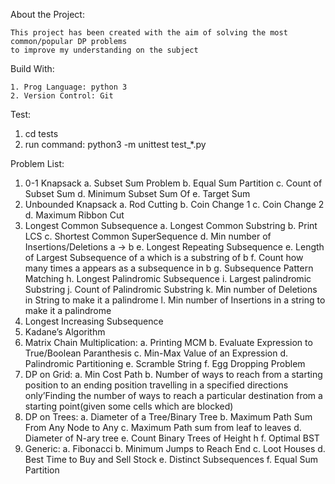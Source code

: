 About the Project:

    This project has been created with the aim of solving the most common/popular DP problems
    to improve my understanding on the subject


Build With: 

    1. Prog Language: python 3
    2. Version Control: Git

Test:
1. cd tests
2. run command: python3 -m unittest test_*.py

Problem List:
1. 0-1 Knapsack
    a. Subset Sum Problem
    b. Equal Sum Partition
    c. Count of Subset Sum
    d. Minimum Subset Sum Of
    e. Target Sum
2. Unbounded Knapsack
    a. Rod Cutting
    b. Coin Change 1
    c. Coin Change 2
    d. Maximum Ribbon Cut
3. Longest Common Subsequence
    a. Longest Common Substring
    b. Print LCS
    c. Shortest Common SuperSequence
    d. Min number of Insertions/Deletions a -> b
    e. Longest Repeating Subsequence
    e. Length of Largest Subsequence of a which is a substring of b
    f. Count how many times a appears as a subsequence in b
    g. Subsequence Pattern Matching
    h. Longest Palindromic Subsequence
    i. Largest palindromic Substring
    j. Count of Palindromic Substring
    k. Min number of Deletions in String to make it a palindrome
    l. Min number of Insertions in a string to make it a palindrome
4. Longest Increasing Subsequence
5. Kadane’s Algorithm
6. Matrix Chain Multiplication:
    a. Printing MCM
    b. Evaluate Expression to True/Boolean Paranthesis
    c. Min-Max Value of an Expression
    d. Palindromic Partitioning
    e. Scramble String
    f. Egg Dropping Problem
7. DP on Grid:
    a. Min Cost Path
    b. Number of ways to reach from a starting position to an ending position travelling in a specified directions only’Finding the number of ways to reach a particular destination from a starting point(given some cells which are blocked)
8. DP on Trees:
    a. Diameter of a Tree/Binary Tree
    b. Maximum Path Sum From Any Node to Any
    c. Maximum Path sum from leaf to leaves
    d. Diameter of N-ary tree
    e. Count Binary Trees of Height h
    f. Optimal BST
9. Generic:
    a. Fibonacci
    b. Minimum Jumps to Reach End
    c. Loot Houses
    d. Best Time to Buy and Sell Stock
    e. Distinct Subsequences
    f. Equal Sum Partition